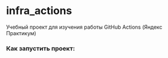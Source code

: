 # infra_actions
Учебный проект для изучения работы GitHub Actions (Яндекс Практикум)

### Как запустить проект: